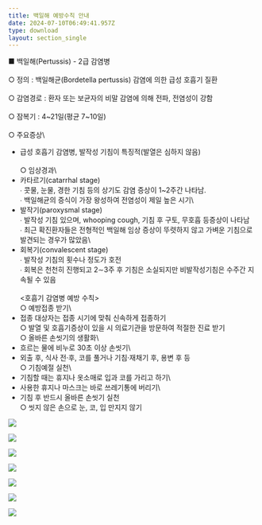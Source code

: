 ```yaml
---
title: 백일해 예방수칙 안내
date: 2024-07-10T06:49:41.957Z
type: download
layout: section_single
---
```

<!--StartFragment-->

■ 백일해(Pertussis) - 2급 감염병\
\
○ 정의 : 백일해균(Bordetella pertussis) 감염에 의한 급성 호흡기 질환\
\
○ 감염경로 : 환자 또는 보균자의 비말 감염에 의해 전파, 전염성이 강함\
\
○ 잠복기 : 4\~21일(평균 7\~10일)\
\
○ 주요증상\
- 급성 호흡기 감염병, 발작성 기침이 특징적(발열은 심하지 않음)\
\
○ 임상경과\
- 카타르기(catarrhal stage)\
∙ 콧물, 눈물, 경한 기침 등의 상기도 감염 증상이 1~2주간 나타남.\
∙ 백일해균의 증식이 가장 왕성하여 전염성이 제일 높은 시기\
- 발작기(paroxysmal stage)\
∙ 발작성 기침 있으며, whooping cough, 기침 후 구토, 무호흡 등증상이 나타남\
∙ 최근 확진환자들은 전형적인 백일해 임상 증상이 뚜렷하지 않고 가벼운 기침으로 발견되는 경우가 많았음\
- 회복기(convalescent stage)\
∙ 발작성 기침의 횟수나 정도가 호전\
∙ 회복은 천천히 진행되고 2∼3주 후 기침은 소실되지만 비발작성기침은 수주간 지속될 수 있음\
\
<호흡기 감염병 예방 수칙>\
○ 예방접종 받기\
- 접종 대상자는 접종 시기에 맞춰 신속하게 접종하기\
○ 발열 및 호흡기증상이 있을 시 의료기관을 방문하여 적절한 진료 받기\
○ 올바른 손씻기의 생활화\
- 흐르는 물에 비누로 30초 이상 손씻기\
- 외출 후, 식사 전·후, 코를 풀거나 기침·재채기 후, 용변 후 등\
○ 기침예절 실천\
- 기침할 때는 휴지나 옷소매로 입과 코를 가리고 하기\
- 사용한 휴지나 마스크는 바로 쓰레기통에 버리기\
- 기침 후 반드시 올바른 손씻기 실천\
○ 씻지 않은 손으로 눈, 코, 입 만지지 않기

<!--EndFragment-->

![](/uploads/240429-백일해-예방수칙1.jpg)

![](/uploads/240429-백일해-예방수칙2.jpg)

![](/uploads/240429-백일해-예방수칙3.jpg)

![](/uploads/240429-백일해-예방수칙4.jpg)

![](/uploads/240429-백일해-예방수칙5.jpg)

![](/uploads/240429-백일해-예방수칙6.jpg)

![](/uploads/240429-백일해-예방수칙7.jpg)